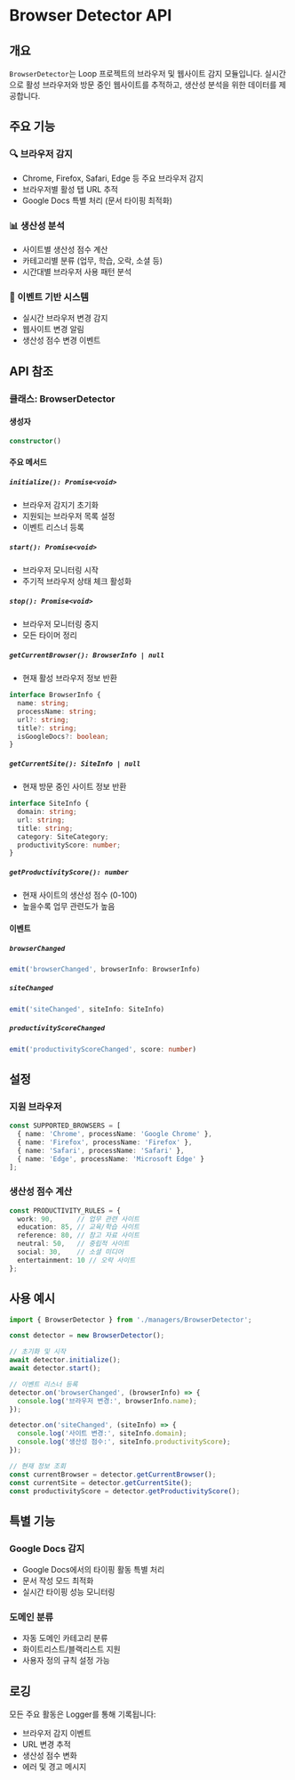 # Browser Detector API

## 개요
`BrowserDetector`는 Loop 프로젝트의 브라우저 및 웹사이트 감지 모듈입니다. 실시간으로 활성 브라우저와 방문 중인 웹사이트를 추적하고, 생산성 분석을 위한 데이터를 제공합니다.

## 주요 기능

### 🔍 브라우저 감지
- Chrome, Firefox, Safari, Edge 등 주요 브라우저 감지
- 브라우저별 활성 탭 URL 추적
- Google Docs 특별 처리 (문서 타이핑 최적화)

### 📊 생산성 분석
- 사이트별 생산성 점수 계산
- 카테고리별 분류 (업무, 학습, 오락, 소셜 등)
- 시간대별 브라우저 사용 패턴 분석

### 🔄 이벤트 기반 시스템
- 실시간 브라우저 변경 감지
- 웹사이트 변경 알림
- 생산성 점수 변경 이벤트

## API 참조

### 클래스: BrowserDetector

#### 생성자
```typescript
constructor()
```

#### 주요 메서드

##### `initialize(): Promise<void>`
- 브라우저 감지기 초기화
- 지원되는 브라우저 목록 설정
- 이벤트 리스너 등록

##### `start(): Promise<void>`
- 브라우저 모니터링 시작
- 주기적 브라우저 상태 체크 활성화

##### `stop(): Promise<void>`
- 브라우저 모니터링 중지
- 모든 타이머 정리

##### `getCurrentBrowser(): BrowserInfo | null`
- 현재 활성 브라우저 정보 반환
```typescript
interface BrowserInfo {
  name: string;
  processName: string;
  url?: string;
  title?: string;
  isGoogleDocs?: boolean;
}
```

##### `getCurrentSite(): SiteInfo | null`
- 현재 방문 중인 사이트 정보 반환
```typescript
interface SiteInfo {
  domain: string;
  url: string;
  title: string;
  category: SiteCategory;
  productivityScore: number;
}
```

##### `getProductivityScore(): number`
- 현재 사이트의 생산성 점수 (0-100)
- 높을수록 업무 관련도가 높음

#### 이벤트

##### `browserChanged`
```typescript
emit('browserChanged', browserInfo: BrowserInfo)
```

##### `siteChanged`
```typescript
emit('siteChanged', siteInfo: SiteInfo)
```

##### `productivityScoreChanged`
```typescript
emit('productivityScoreChanged', score: number)
```

## 설정

### 지원 브라우저
```typescript
const SUPPORTED_BROWSERS = [
  { name: 'Chrome', processName: 'Google Chrome' },
  { name: 'Firefox', processName: 'Firefox' },
  { name: 'Safari', processName: 'Safari' },
  { name: 'Edge', processName: 'Microsoft Edge' }
];
```

### 생산성 점수 계산
```typescript
const PRODUCTIVITY_RULES = {
  work: 90,      // 업무 관련 사이트
  education: 85, // 교육/학습 사이트
  reference: 80, // 참고 자료 사이트
  neutral: 50,   // 중립적 사이트
  social: 30,    // 소셜 미디어
  entertainment: 10 // 오락 사이트
};
```

## 사용 예시

```typescript
import { BrowserDetector } from './managers/BrowserDetector';

const detector = new BrowserDetector();

// 초기화 및 시작
await detector.initialize();
await detector.start();

// 이벤트 리스너 등록
detector.on('browserChanged', (browserInfo) => {
  console.log('브라우저 변경:', browserInfo.name);
});

detector.on('siteChanged', (siteInfo) => {
  console.log('사이트 변경:', siteInfo.domain);
  console.log('생산성 점수:', siteInfo.productivityScore);
});

// 현재 정보 조회
const currentBrowser = detector.getCurrentBrowser();
const currentSite = detector.getCurrentSite();
const productivityScore = detector.getProductivityScore();
```

## 특별 기능

### Google Docs 감지
- Google Docs에서의 타이핑 활동 특별 처리
- 문서 작성 모드 최적화
- 실시간 타이핑 성능 모니터링

### 도메인 분류
- 자동 도메인 카테고리 분류
- 화이트리스트/블랙리스트 지원
- 사용자 정의 규칙 설정 가능

## 로깅

모든 주요 활동은 Logger를 통해 기록됩니다:
- 브라우저 감지 이벤트
- URL 변경 추적
- 생산성 점수 변화
- 에러 및 경고 메시지

